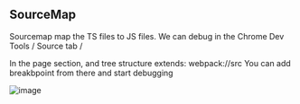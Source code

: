 ## SourceMap

Sourcemap map the TS files to JS files. We can debug in the Chrome Dev Tools / Source tab /

In the page section, and tree structure extends: webpack://src
You can add breakbpoint from there and start debugging

![image](https://user-images.githubusercontent.com/5447557/160600817-e564776e-0af9-415d-b7e3-feff96a297e2.png)
